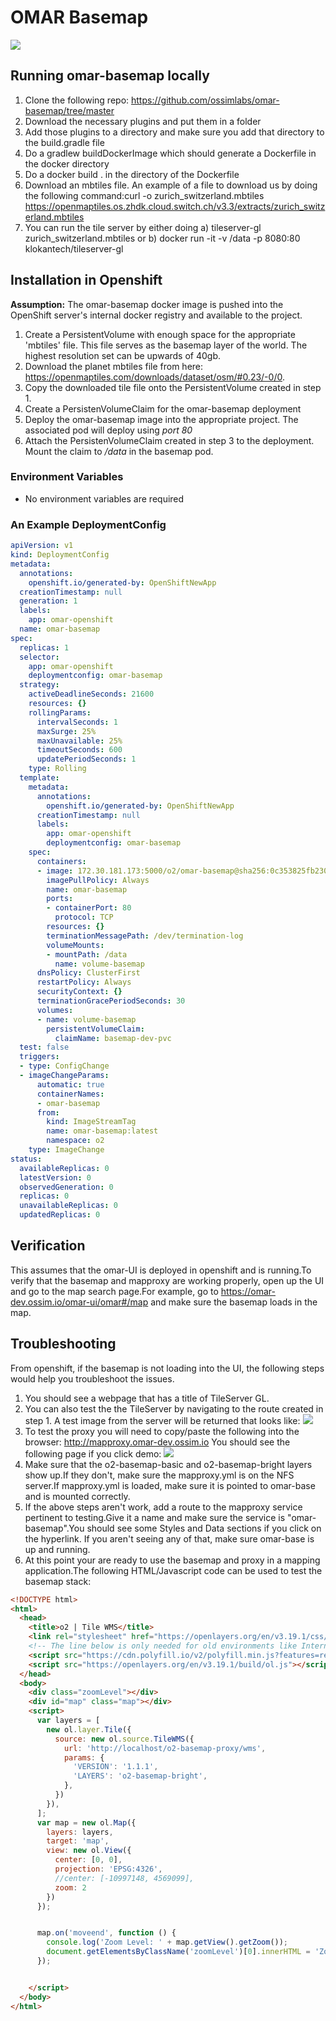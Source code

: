 # OMAR Basemap

![](./Basemap_Mapproxy.png)

## Running omar-basemap locally
1) Clone the following repo: https://github.com/ossimlabs/omar-basemap/tree/master
2) Download the necessary plugins and put them in a folder
3) Add those plugins to a directory and make sure you add that directory to the build.gradle file
4) Do a gradlew buildDockerImage which should generate a Dockerfile in the docker directory
5) Do a docker build . in the directory of the Dockerfile
6) Download an mbtiles file. An example of a file to download us by doing the following command:curl -o zurich_switzerland.mbtiles https://openmaptiles.os.zhdk.cloud.switch.ch/v3.3/extracts/zurich_switzerland.mbtiles
7) You can run the tile server by either doing a) tileserver-gl zurich_switzerland.mbtiles or b) docker run -it -v /data -p 8080:80 klokantech/tileserver-gl

## Installation in Openshift

**Assumption:** The omar-basemap docker image is pushed into the OpenShift server's internal docker registry and available to the project.

1) Create a PersistentVolume with enough space for the appropriate 'mbtiles' file. This file serves as the basemap layer of the world. The highest resolution set can be upwards of 40gb.
2) Download the planet mbtiles file from here: https://openmaptiles.com/downloads/dataset/osm/#0.23/-0/0.
3) Copy the downloaded tile file onto the PersistentVolume created in step 1.
4) Create a PersistenVolumeClaim for the omar-basemap deployment
5) Deploy the omar-basemap image into the appropriate project. The associated pod will deploy using *port 80*
6) Attach the PersistenVolumeClaim created in step 3 to the deployment. Mount the claim to */data* in the basemap pod.

### Environment Variables
* No environment variables are required

### An Example DeploymentConfig

```yaml
apiVersion: v1
kind: DeploymentConfig
metadata:
  annotations:
    openshift.io/generated-by: OpenShiftNewApp
  creationTimestamp: null
  generation: 1
  labels:
    app: omar-openshift
  name: omar-basemap
spec:
  replicas: 1
  selector:
    app: omar-openshift
    deploymentconfig: omar-basemap
  strategy:
    activeDeadlineSeconds: 21600
    resources: {}
    rollingParams:
      intervalSeconds: 1
      maxSurge: 25%
      maxUnavailable: 25%
      timeoutSeconds: 600
      updatePeriodSeconds: 1
    type: Rolling
  template:
    metadata:
      annotations:
        openshift.io/generated-by: OpenShiftNewApp
      creationTimestamp: null
      labels:
        app: omar-openshift
        deploymentconfig: omar-basemap
    spec:
      containers:
      - image: 172.30.181.173:5000/o2/omar-basemap@sha256:0c353825fb23043b9a82674c07faff3ba3bf4e01b95d15f1ce6936b83ffbe98c
        imagePullPolicy: Always
        name: omar-basemap
        ports:
        - containerPort: 80
          protocol: TCP
        resources: {}
        terminationMessagePath: /dev/termination-log
        volumeMounts:
        - mountPath: /data
          name: volume-basemap
      dnsPolicy: ClusterFirst
      restartPolicy: Always
      securityContext: {}
      terminationGracePeriodSeconds: 30
      volumes:
      - name: volume-basemap
        persistentVolumeClaim:
          claimName: basemap-dev-pvc
  test: false
  triggers:
  - type: ConfigChange
  - imageChangeParams:
      automatic: true
      containerNames:
      - omar-basemap
      from:
        kind: ImageStreamTag
        name: omar-basemap:latest
        namespace: o2
    type: ImageChange
status:
  availableReplicas: 0
  latestVersion: 0
  observedGeneration: 0
  replicas: 0
  unavailableReplicas: 0
  updatedReplicas: 0
```

## Verification

This assumes that the omar-UI is deployed in openshift and is running.To verify that the basemap and mapproxy are working properly, open up the UI and go to the map search page.For example, go to https://omar-dev.ossim.io/omar-ui/omar#/map and make sure the basemap loads in the map.

## Troubleshooting

From openshift, if the basemap is not loading into the UI, the following steps would help you troubleshoot the issues.
1) You should see a webpage that has a title of TileServer GL.
2) You can also test the the TileServer by navigating to the route created in step 1.
A test image from the server will be returned that looks like:
![](./test_image.png)
3) To test the proxy you will need to copy/paste the following into the browser: http://mapproxy.omar-dev.ossim.io
You should see the following page if you click demo:
![](./mapproxy_screenshot.png)
4) Make sure that the o2-basemap-basic and o2-basemap-bright layers show up.If they don't, make sure the mapproxy.yml is on the NFS server.If mapproxy.yml is loaded, make sure it is pointed to omar-base and is mounted correctly.
5) If the above steps aren't work, add a route to the mapproxy service pertinent to testing.Give it a name and make sure the service is "omar-basemap".You should see some Styles and Data sections if you click on the hyperlink. If you aren't seeing any of that, make sure omar-base is up and running.
6) At this point your are ready to use the basemap and proxy in a mapping application.The following HTML/Javascript code can be used to test the basemap stack:
```html
<!DOCTYPE html>
<html>
  <head>
    <title>o2 | Tile WMS</title>
    <link rel="stylesheet" href="https://openlayers.org/en/v3.19.1/css/ol.css" type="text/css">
    <!-- The line below is only needed for old environments like Internet Explorer and Android 4.x -->
    <script src="https://cdn.polyfill.io/v2/polyfill.min.js?features=requestAnimationFrame,Element.prototype.classList,URL"></script>
    <script src="https://openlayers.org/en/v3.19.1/build/ol.js"></script>
  </head>
  <body>
    <div class="zoomLevel"></div>
    <div id="map" class="map"></div>
    <script>
      var layers = [
        new ol.layer.Tile({
          source: new ol.source.TileWMS({
            url: 'http://localhost/o2-basemap-proxy/wms',
            params: {
              'VERSION': '1.1.1',
              'LAYERS': 'o2-basemap-bright',
            },
          })
        }),
      ];
      var map = new ol.Map({
        layers: layers,
        target: 'map',
        view: new ol.View({
          center: [0, 0],
          projection: 'EPSG:4326',
          //center: [-10997148, 4569099],
          zoom: 2
        })
      });


      map.on('moveend', function () {
        console.log('Zoom Level: ' + map.getView().getZoom());
        document.getElementsByClassName('zoomLevel')[0].innerHTML = 'Zoom Level: ' + map.getView().getZoom()
      });


    </script>
  </body>
</html>
```
